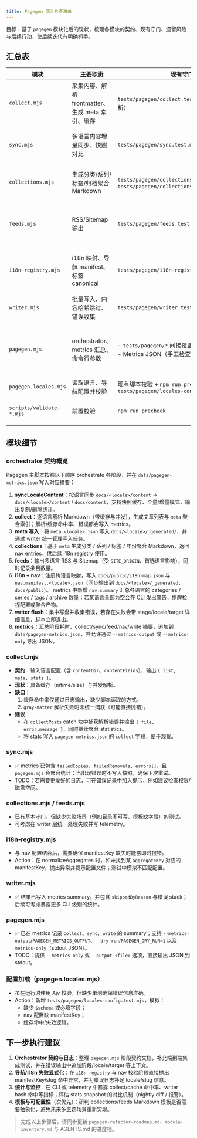 ```yaml
---
title: Pagegen 深入检查清单
---
```


目标：基于 `pagegen` 模块化后的现状，梳理各模块的契约、现有守门、遗留风险与后续行动，使后续迭代有明确抓手。

## 汇总表

<!-- markdownlint-disable MD013 -->
| 模块 | 主要职责 | 现有守门 | 遗留风险 / TODO | 建议动作 |
| --- | --- | --- | --- | --- |
| `collect.mjs` | 采集内容、解析 frontmatter、生成 meta 索引、缓存 | `tests/pagegen/collect.test.mjs`（缓存命中/解析） | ✅ 解析失败与缓存命中率已写入 metrics；仍缺少 CLI 或 telemetry 层面的可读汇总 | 继续评估是否在 `pagegen.mjs` stdout/metrics 中追加命中率摘要 |
| `sync.mjs` | 多语言内容增量同步、快照对比 | `tests/pagegen/sync.test.mjs` | ✅ metrics 已包含失败统计和错误列表；`pagegen.mjs` 会在存在失败时输出警告 | 如需更多上下文，可在错误日志中加入路径、权限提示（低优先） |
| `collections.mjs` | 生成分类/系列/标签/归档聚合 Markdown | `tests/pagegen/collections.test.mjs`、`tests/pagegen/collections.failures.test.mjs` | Markdown 模板仍固定；nav manifest 命中依赖后续脚本发现 | 评估是否允许自定义模板/排序；与 `i18n-registry` 联动进行 slug 命中校验 |
| `feeds.mjs` | RSS/Sitemap 输出 | `tests/pagegen/feeds.test.mjs` | - 未记录 feed 输出量在 telemetry 中<br>- RSS/Sitemap 模板未配置化 | 在 `pagegen.mjs` 中汇总 feed 数量（已纳入 metrics.summary）；模板配置仍列为低优先 |
| `i18n-registry.mjs` | i18n 映射、导航 manifest、标签 canonical | `tests/pagegen/i18n-registry.test.mjs` | - 依赖 nav 配置；缺少 manifestKey 缺失的高亮提示<br>- 错误日志仍偏粗糙 | 在加载 nav 配置时直接抛出 manifestKey 缺失异常；补充包含 locale/slug 的错误详情 |
| `writer.mjs` | 批量写入、内容哈希跳过、错误收集 | `tests/pagegen/writer.test.mjs` | ✅ 结果中已包含 `skippedByReason`，错误对象带 stack；仍可考虑暴露更多指标 | 1) 评估是否需要将 hash 命中率暴露到 CLI 输出 |
| `pagegen.mjs` | orchestrator、metrics 汇总、命令行参数 | - `tests/pagegen/*` 间接覆盖<br>- Metrics JSON（手工检查） | ✅ `collect`/`sync`/`write` summary 已写入 metrics；`tests/pagegen/integration.test.mjs` 覆盖 `--dry-run --metrics-output` 行为 | TODO：整理 orchestrator 契约文档 + 端到端集成测试；补充错误日志（含阶段/locale/target） |
| `pagegen.locales.mjs` | 读取语言、导航配置并校验 | 现有脚本校验 + `npm run precheck` + `tests/pagegen/locales-config.test.mjs` | ✅ 已覆盖缺字段/Schema 失败场景 | 后续可补缓存命中路径的快照测试 |
| `scripts/validate-*.mjs` | 前置校验 | `npm run precheck` | - 没有单独测试 | 暂视为低优先；可在 CI 中新增“校验脚本必须成功” step |
<!-- markdownlint-enable MD013 -->

## 模块细节

### orchestrator 契约概览

Pagegen 主脚本按照以下顺序 orchestrate 各阶段，并在 `data/pagegen-metrics.json` 写入对应摘要：

1. **syncLocaleContent**：按语言同步 `docs/<locale>/content` → `docs/<locale>/content` / `docs/content`，支持快照缓存、全量/增量模式，输出复制/删除统计。
2. **collect**：逐语言解析 Markdown（带缓存与并发），生成文章列表与 `meta` 聚合索引；解析/缓存命中率、错误都会写入 metrics。
3. **meta 写入**：将 `meta.<locale>.json` 写入 `docs/<locale>/_generated/`，并通过 writer 统一管理写入任务。
4. **collections**：基于 `meta` 生成分类 / 系列 / 标签 / 年份聚合 Markdown，返回 nav entries，供后续 i18n registry 使用。
5. **feeds**：输出多语言 RSS 与 Sitemap（受 `SITE_ORIGIN`、首选语言影响），同时记录条目数量。
6. **i18n + nav**：注册跨语言映射，写入 `docs/public/i18n-map.json` 与 `nav.manifest.<locale>.json`（同步输出到 `docs/<locale>/_generated`、`docs/public`）。
   metrics 中新增 `nav.summary` 汇总各语言的 categories / series / tags / archive 数量；若某语言全部为空会在 CLI 发出警告，提醒检视配置或聚合产物。
7. **writer.flush**：集中写盘并收集错误，若存在失败会带 stage/locale/target 详细信息，脚本立即退出。
8. **metrics**：汇总阶段耗时、collect/sync/feed/nav/write 摘要，追加到 `data/pagegen-metrics.json`，并允许通过 `--metrics-output` 或 `--metrics-only` 导出 JSON。

### collect.mjs

- **契约**：输入语言配置（含 `contentDir`、`contentFields`），输出 `{ list, meta, stats }`。
- **现状**：具备缓存（mtime/size）与并发解析。
- **缺口**：
  1. 缓存命中率仅通过日志输出，缺少脚本读取的方式。
  2. `gray-matter` 解析失败时未统一捕获（可能直接抛错）。
- **建议**：
  - 在 `collectPosts` catch 块中捕获解析错误并输出 `{ file, error.message }`，同时继续聚合 statistics。
  - 将 stats 写入 `pagegen-metrics.json` 的 `collect` 字段，便于观察。

### sync.mjs

- ✅ metrics 已包含 `failedCopies`、`failedRemovals`、`errors[]`，且 `pagegen.mjs` 会聚合统计；当出现错误时不写入快照，确保下次重试。
- TODO：若需要更友好的日志，可在错误记录中加入提示，例如建议检查权限/磁盘空间。

### collections.mjs / feeds.mjs

- 已有基本守门，但缺少失败场景（例如目录不可写、模板缺字段）的测试。
- 可考虑在 writer 层统一处理失败并写 telemetry。

### i18n-registry.mjs

- 与 nav 配置结合后，需要确保 manifestKey 缺失时能够即时报错。
- Action：在 normalizeAggregates 时，如未找到某 `aggregateKey` 对应的 manifestKey，抛出异常并提示配置文件；测试中模拟不匹配配置。

### writer.mjs

- ✅ 结果已写入 metrics summary，并包含 `skippedByReason` 与错误 stack；后续可考虑暴露更多 CLI 级别的统计。

### pagegen.mjs

- ✅ 已在 metrics 记录 `collect`、`sync`、`write` 的 summary；支持 `--metrics-output`/`PAGEGEN_METRICS_OUTPUT`、`--dry-run`/`PAGEGEN_DRY_RUN=1` 以及 `--metrics-only`（stdout JSON）。
- TODO：提供 `--metrics-only` 或 `--output <file>` 选项，直接输出 JSON 到 stdout。

### 配置加载（pagegen.locales.mjs）

- 虽在运行时使用 Ajv 校验，但缺少单测确保错误信息准确。
- Action：新增 `tests/pagegen/locales-config.test.mjs`，模拟：
  - 缺少 `$schema` 或必填字段；
  - nav 配置缺 manifestKey；
  - 缓存命中/失效逻辑。

## 下一步执行建议

1. **Orchestrator 契约与日志**：整理 `pagegen.mjs` 阶段契约文档，补充端到端集成测试，并在错误输出中追加阶段/locale/target 等上下文。
2. **导航/i18n 失败显式化**：在 `i18n-registry` 与 nav 校验阶段直接抛出 manifestKey/slug 命中异常，并为错误日志补足 locale/slug 信息。
3. **统计与监控**：在 CLI 或 telemetry 中暴露 collect/cache 命中率、writer hash 命中等指标；评估 stats snapshot 的对比机制（nightly diff / 报警）。
4. **模板与可配置性**（次优先）：研判 collections/feeds Markdown 模板是否需要抽象化，避免未来多主题场景重新实现。

> 完成以上步骤后，请同步更新 `pagegen-refactor-roadmap.md`、`module-inventory.md` 与 AGENTS.md 的进度栏。

